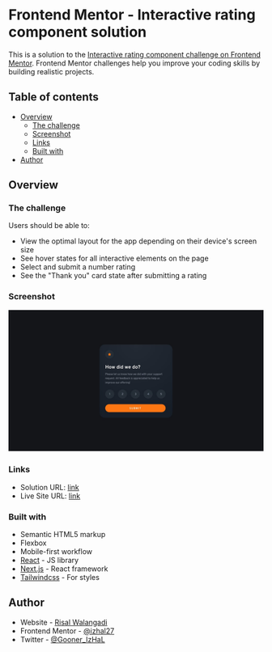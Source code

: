 # Frontend Mentor - Interactive rating component solution

This is a solution to the [Interactive rating component challenge on Frontend Mentor](https://www.frontendmentor.io/challenges/interactive-rating-component-koxpeBUmI). Frontend Mentor challenges help you improve your coding skills by building realistic projects. 

## Table of contents

- [Overview](#overview)
  - [The challenge](#the-challenge)
  - [Screenshot](#screenshot)
  - [Links](#links)
  - [Built with](#built-with)
- [Author](#author)

## Overview

### The challenge

Users should be able to:

- View the optimal layout for the app depending on their device's screen size
- See hover states for all interactive elements on the page
- Select and submit a number rating
- See the "Thank you" card state after submitting a rating

### Screenshot

![](./design/desktop-design.jpg)

### Links

- Solution URL: [link](https://www.frontendmentor.io/challenges/interactive-rating-component-koxpeBUmI/hub)
- Live Site URL: [link](https://interactive-rating-component-bdh95yjgw-izhal.vercel.app/)

### Built with

- Semantic HTML5 markup
- Flexbox
- Mobile-first workflow
- [React](https://reactjs.org/) - JS library
- [Next.js](https://nextjs.org/) - React framework
- [Tailwindcss](https://tailwindcss.com/) - For styles

## Author

- Website - [Risal Walangadi](https://izhal.web.id/)
- Frontend Mentor - [@izhal27](https://www.frontendmentor.io/profile/izhal27)
- Twitter - [@Gooner_IzHaL](https://www.twitter.com/Gooner_Izhal)
